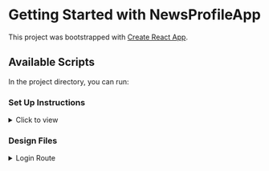 # Getting Started with NewsProfileApp

This project was bootstrapped with [Create React App](https://github.com/facebook/create-react-app).

## Available Scripts

In the project directory, you can run:

### Set Up Instructions

<details>
<summary>Click to view</summary>

- Download dependencies by running `npm install`
- Start up the app using `npm start`
</details>


### Design Files
<details>
<summary>Login Route</summary>

- [Desktop View](https://res.cloudinary.com/dvzei06gf/image/upload/v1708017923/kvruo3iio3o7bvevssxh.png)
- [Mobile View](https://res.cloudinary.com/dvzei06gf/image/upload/v1708018339/abxhjparqu6nrxge8htg.png)


</details>